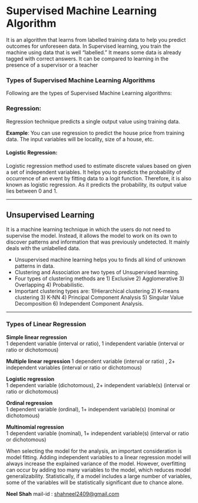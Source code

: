 # Supervised Machine Learning Algorithm
It is an algorithm that learns from labelled training data to help you predict outcomes for unforeseen data. In Supervised learning, you train the machine using data that is well “labelled.” It means some data is already tagged with correct answers. It can be compared to learning in the presence of a supervisor or a teacher

### Types of Supervised Machine Learning Algorithms

Following are the types of Supervised Machine Learning algorithms:

### Regression:

Regression technique predicts a single output value using training data.

**Example**: You can use regression to predict the house price from training data. The input variables will be locality, size of a house, etc.

#### Logistic Regression:

Logistic regression method used to estimate discrete values based on given a set of independent variables. It helps you to predicts the probability of occurrence of an event by fitting data to a logit function. Therefore, it is also known as logistic regression. As it predicts the probability, its output value lies between 0 and 1.

-------

## Unsupervised Learning
It is a machine learning technique in which the users do not need to supervise the model. Instead, it allows the model to work on its own to discover patterns and information that was previously undetected. It mainly deals with the unlabelled data.
-   Unsupervised machine learning helps you to finds all kind of unknown patterns in data.
-   Clustering and Association are two types of Unsupervised learning.
-   Four types of clustering methods are 1) Exclusive 2) Agglomerative 3) Overlapping 4) Probabilistic.
-   Important clustering types are: 1)Hierarchical clustering 2) K-means clustering 3) K-NN 4) Principal Component Analysis 5) Singular Value Decomposition 6) Independent Component Analysis.

------


### Types of Linear Regression

**Simple linear regression**  
1 dependent variable (interval or ratio), 1 independent variable (interval or ratio or dichotomous)

**Multiple linear regression**
1 dependent variable (interval or ratio) , 2+ independent variables (interval or ratio or dichotomous)

**Logistic regression**  
1 dependent variable (dichotomous), 2+ independent variable(s) (interval or ratio or dichotomous)

**Ordinal regression**  
1 dependent variable (ordinal), 1+ independent variable(s) (nominal or dichotomous)

**Multinomial regression**  
1 dependent variable (nominal), 1+ independent variable(s) (interval or ratio or dichotomous)



When selecting the model for the analysis, an important consideration is model fitting. Adding independent variables to a linear regression model will always increase the explained variance of the model. However, overfitting can occur by adding too many variables to the model, which reduces model generalizability. Statistically, if a model includes a large number of variables, some of the variables will be statistically significant due to chance alone.

 **Neel Shah**
mail-id : shahneel2409@gmail.com
